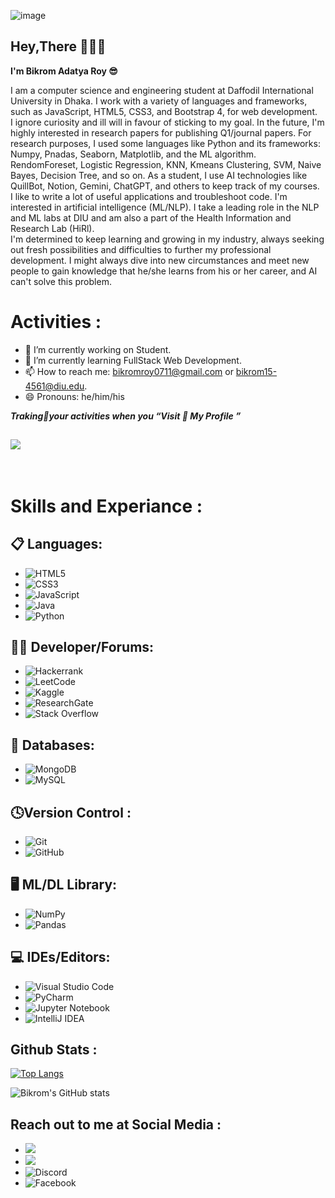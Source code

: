 
![image](https://github.com/ADATYA/ADATYA/assets/97549431/4fb7aac6-d5c2-4bff-bda1-3e9fa14024d9)

## Hey,There 🙋🏼‍♂️
<p> <b> I'm Bikrom Adatya Roy 😎</p></b>

<p>I am a computer science and engineering student at Daffodil International University in Dhaka. I work with a variety of languages and frameworks, such as JavaScript, HTML5, CSS3, and Bootstrap 4, for web development.<br>
I ignore curiosity and ill will in favour of sticking to my goal. In the future, I'm highly interested in research papers for publishing Q1/journal papers.
For research purposes, I used some languages like Python and its frameworks: Numpy, Pnadas, Seaborn, Matplotlib, and the ML algorithm. RendomForeset, Logistic Regression, KNN, Kmeans Clustering, SVM, Naive Bayes, Decision Tree, and so on.
As a student, I use AI technologies like QuillBot, Notion, Gemini, ChatGPT, and others to keep track of my courses.<br>
I like to write a lot of useful applications and troubleshoot code. I'm interested in artificial intelligence (ML/NLP). I take a leading role in the NLP and ML labs at DIU and am also a part of the Health Information and Research Lab (HiRl).<br>
I'm determined to keep learning and growing in my industry, always seeking out fresh possibilities and difficulties to further my professional development.
I might always dive into new circumstances and meet new people to gain knowledge that he/she learns from his or her career, and AI can't solve this problem.<p>


# Activities  :

- 🔭 I’m currently working on Student. 
- 🌱 I’m currently learning FullStack Web Development. 
- 📫 How to reach me: bikromroy0711@gmail.com or bikrom15-4561@diu.edu.
- 😄 Pronouns: he/him/his

<i>
<b>Traking📝your activities when you <q>Visit 👀 My Profile </q></b></i>

## ![](https://komarev.com/ghpvc/?username=ADATYA&color=blueviolet) 
<br />

# Skills and Experiance :

## 📋 Languages:
   * ![HTML5](https://img.shields.io/badge/html5-%23E34F26.svg?style=for-the-badge&logo=html5&logoColor=white)
   * ![CSS3](https://img.shields.io/badge/css3-%231572B6.svg?style=for-the-badge&logo=css3&logoColor=white)
   * ![JavaScript](https://img.shields.io/badge/javascript-%23323330.svg?style=for-the-badge&logo=javascript&logoColor=%23F7DF1E)
   * ![Java](https://img.shields.io/badge/java-%23ED8B00.svg?style=for-the-badge&logo=openjdk&logoColor=white)
   * ![Python](https://img.shields.io/badge/python-3670A0?style=for-the-badge&logo=python&logoColor=ffdd54)

 
## 🧑‍💻 Developer/Forums:
   * ![Hackerrank](https://img.shields.io/badge/-Hackerrank-2EC866?style=for-the-badge&logo=HackerRank&logoColor=white)
   * ![LeetCode](https://img.shields.io/badge/LeetCode-000000?style=for-the-badge&logo=LeetCode&logoColor=#d16c06)
   * ![Kaggle](https://img.shields.io/badge/Kaggle-035a7d?style=for-the-badge&logo=kaggle&logoColor=white)
   * ![ResearchGate](https://img.shields.io/badge/ResearchGate-00CCBB?style=for-the-badge&logo=ResearchGate&logoColor=white)
   * ![Stack Overflow](https://img.shields.io/badge/-Stackoverflow-FE7A16?style=for-the-badge&logo=stack-overflow&logoColor=white)
 

## 💾 Databases:
   * ![MongoDB](https://img.shields.io/badge/MongoDB-%234ea94b.svg?style=for-the-badge&logo=mongodb&logoColor=white)
   * ![MySQL](https://img.shields.io/badge/mysql-%2300f.svg?style=for-the-badge&logo=mysql&logoColor=white)
    
## 🕓Version Control :
   * ![Git](https://img.shields.io/badge/git-%23F05033.svg?style=for-the-badge&logo=git&logoColor=white)
   * ![GitHub](https://img.shields.io/badge/github-%23121011.svg?style=for-the-badge&logo=github&logoColor=white)

## 🖥️ ML/DL Library:
   * ![NumPy](https://img.shields.io/badge/numpy-%23013243.svg?style=for-the-badge&logo=numpy&logoColor=white)
   * ![Pandas](https://img.shields.io/badge/pandas-%23150458.svg?style=for-the-badge&logo=pandas&logoColor=white)
 
## 💻 IDEs/Editors:
   * ![Visual Studio Code](https://img.shields.io/badge/Visual%20Studio%20Code-0078d7.svg?style=for-the-badge&logo=visual-studio-code&logoColor=white)
   * ![PyCharm](https://img.shields.io/badge/pycharm-143?style=for-the-badge&logo=pycharm&logoColor=black&color=black&labelColor=green)
   * ![Jupyter Notebook](https://img.shields.io/badge/jupyter-%23FA0F00.svg?style=for-the-badge&logo=jupyter&logoColor=white)
   * ![IntelliJ IDEA](https://img.shields.io/badge/IntelliJIDEA-000000.svg?style=for-the-badge&logo=intellij-idea&logoColor=white)


##  Github Stats : 
   [![Top Langs](https://github-readme-stats.vercel.app/api/top-langs/?username=ADATYA&layout=donut)](https://github.com/anuraghazra/github-readme-stats)

   ![Bikrom's GitHub stats](https://github-readme-stats.vercel.app/api?username=ADATYA&show_icons=true&theme=transparent)


## Reach out to me at Social Media :
   * [<img src="https://img.shields.io/badge/linkedin-%230077B5.svg?&style=for-the-badge&logo=linkedin&logoColor=white" />](https://www.linkedin.com/in/bikromroy/) &nbsp;
   * [<img src ="https://img.shields.io/badge/Email-Here-%23E4405F.svg?&style=for-the-badge&logo=&logoColor=white%22">](bikromroy0711@gmail.com)
   * ![Discord](https://img.shields.io/badge/Discord-%235865F2.svg?style=for-the-badge&logo=discord&logoColor=white)
   * ![Facebook](https://img.shields.io/badge/Facebook-%231877F2.svg?style=for-the-badge&logo=Facebook&logoColor=white)



